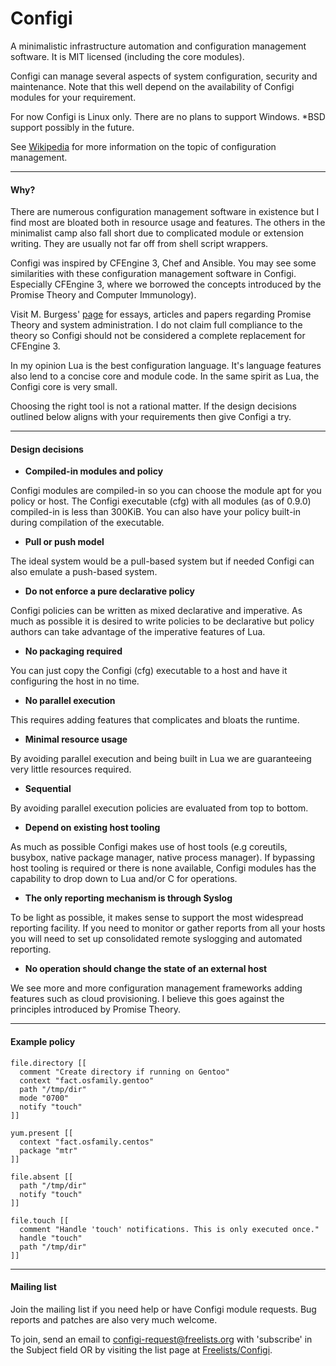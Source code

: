 # Configi

A minimalistic infrastructure automation and configuration management software. It is MIT licensed (including the core modules).

Configi can manage several aspects of system configuration, security and maintenance. Note that this well depend on the availability of Configi modules for your requirement.

For now Configi is Linux only. There are no plans to support Windows. *BSD support possibly in the future.

See [Wikipedia](http://en.wikipedia.org/wiki/Configuration_management) for more information on the topic of configuration management.

---

#### Why?

There are numerous configuration management software in existence but I find most are bloated both in resource usage and features. The others in the minimalist camp also fall short due to complicated module or extension writing. They are usually not far off from shell script wrappers.

Configi was inspired by CFEngine 3, Chef and Ansible. You may see some similarities with these configuration management software in Configi. Especially CFEngine 3, where we borrowed the concepts introduced by the Promise Theory and Computer Immunology). 

Visit M. Burgess' [page](http://markburgess.org/sysadmin.html) for essays, articles and papers regarding Promise Theory and system administration. I do not claim full compliance to the theory so Configi should not be considered a complete replacement for CFEngine 3.

In my opinion Lua is the best configuration language. It's language features also lend to a concise core and module code. In the same spirit as Lua, the Configi core is very small. 

Choosing the right tool is not a rational matter. If the design decisions outlined below aligns with your requirements then give Configi a try.

---

#### Design decisions

* **Compiled-in modules and policy**

Configi modules are compiled-in so you can choose the module apt for you policy or host. The Configi executable (cfg) with all modules (as of 0.9.0) compiled-in is less than 300KiB. You can also have your policy built-in during compilation of the executable.

* **Pull or push model**

The ideal system would be a pull-based system but if needed Configi can also emulate a push-based system. 

* **Do not enforce a pure declarative policy**

Configi policies can be written as mixed declarative and imperative. As much as possible it is desired to write policies to be declarative but policy authors can take advantage of the imperative features of Lua.

* **No packaging required**

You can just copy the Configi (cfg) executable to a host and have it configuring the host in no time.

* **No parallel execution**

This requires adding features that complicates and bloats the runtime.

* **Minimal resource usage**

By avoiding parallel execution and being built in Lua we are guaranteeing very little resources required.

* **Sequential**

By avoiding parallel execution policies are evaluated from top to bottom.

* **Depend on existing host tooling**

As much as possible Configi makes use of host tools (e.g coreutils, busybox, native package manager, native process manager). If bypassing host tooling is required or there is none available, Configi modules has the capability to drop down to Lua and/or C for operations.

* **The only reporting mechanism is through Syslog**

To be light as possible, it makes sense to support the most widespread reporting facility. If you need to monitor or gather reports from all your hosts you will need to set up consolidated remote syslogging and automated reporting.

* **No operation should change the state of an external host**

We see more and more configuration management frameworks adding features such as cloud provisioning. I believe this goes against the principles introduced by Promise Theory.

---

#### Example policy

    file.directory [[
      comment "Create directory if running on Gentoo"
      context "fact.osfamily.gentoo"
      path "/tmp/dir"
      mode "0700"
      notify "touch"
    ]]

    yum.present [[
      context "fact.osfamily.centos"
      package "mtr"
    ]]

    file.absent [[
      path "/tmp/dir"
      notify "touch"
    ]]

    file.touch [[
      comment "Handle 'touch' notifications. This is only executed once."
      handle "touch"
      path "/tmp/dir"
    ]]

---

#### Mailing list

Join the mailing list if you need help or have Configi module requests. Bug reports and patches are also very much welcome.

To join, send an email to configi-request@freelists.org with 'subscribe' in the Subject field OR by
visiting the list page at [Freelists/Configi](http://www.freelists.org/list/configi).



